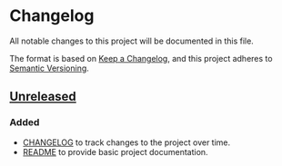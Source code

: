 # Changelog

All notable changes to this project will be documented in this file.

The format is based on [Keep a Changelog](https://keepachangelog.com/en/1.1.0/),
and this project adheres to [Semantic Versioning](https://semver.org/spec/v2.0.0.html).

## [Unreleased]

### Added

- [CHANGELOG](CHANGELOG.md) to track changes to the project over time.
- [README](README.md) to provide basic project documentation.

[Unreleased]: https://github.com/nextdaylost/galaxyquest/compare/main...develop
